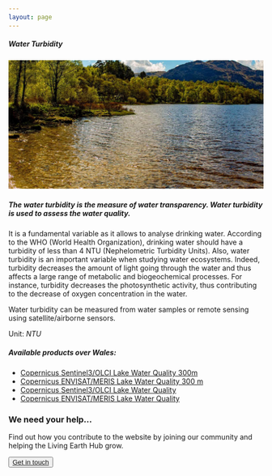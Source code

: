 ```yaml
---
layout: page
---
```


<!-- Content-section-start -->
<div class="container">
    <div class="row">
        <div class="col-12 mt-60">
            <h5 class="common-title">Water Turbidity</h5>
        </div>
        <div class="col-xs-12 col-sm-12 col-ms-9 col-lg-9 col-xl-9 col-xxl-9">
            <div class="common-image pb-5">
                <img src="/assets/img/wales/big/water-turbidity.jpg" class="img-fluid" alt="Water Turbidity">
            </div>
            <div>
                <h5 class="font-weight-bold">The water turbidity is the measure of water transparency. Water turbidity is used to assess the water quality.</h5>
                <div class="pt-4">
                    <p>It is a fundamental variable as it allows to analyse drinking water. According to the WHO (World Health Organization), drinking water should have a turbidity of less than 4 NTU (Nephelometric Turbidity Units). Also, water turbidity is an important variable when studying water ecosystems. Indeed, turbidity decreases the amount of light going through the water and thus affects a large range of metabolic and biogeochemical processes. For instance, turbidity decreases the photosynthetic activity, thus contributing to the decrease of oxygen concentration in the water.</p>
                    <p>Water turbidity can be measured from water samples or remote sensing using satellite/airborne sensors.</p>
                    <p>Unit: <i>NTU</i></p>
                </div>
            </div>
            <div class="py-5">
                <h5 class="font-weight-bold mb-4">Available products over Wales:</h5>
                <ul class="list-title">
                    <li class="list-item"><a href="https://land.copernicus.eu/global/products/lwq" target="_blank">Copernicus Sentinel3/OLCI Lake Water Quality 300m</a></li>
                    <li class="list-item"><a href="https://land.copernicus.eu/global/products/lwq" target="_blank">Copernicus ENVISAT/MERIS Lake Water Quality 300 m</a></li>
                    <li class="list-item"><a href="https://land.copernicus.eu/global/products/lwq" target="_blank">Copernicus Sentinel3/OLCI Lake Water Quality</a></li>
                    <li class="list-item"><a href="https://land.copernicus.eu/global/products/lwq" target="_blank">Copernicus ENVISAT/MERIS Lake Water Quality</a></li>
                </ul>
            </div>
        </div>
    </div>
</div>
<!-- Content-section-end -->

<!-- get-in-section-Start -->
<div class="container mb-100">
    <div class="get-in-section-main">
        <div class="get-in-section-dsc">
            <h3>We need your help&hellip;</h3>
            <p>Find out how you contribute to the website by joining our community and helping the Living Earth Hub grow.</p>
        </div>
        <button type="button"><a href="/contact/">Get in touch</a></button>
    </div>
</div>
<!-- get-in-section-End -->